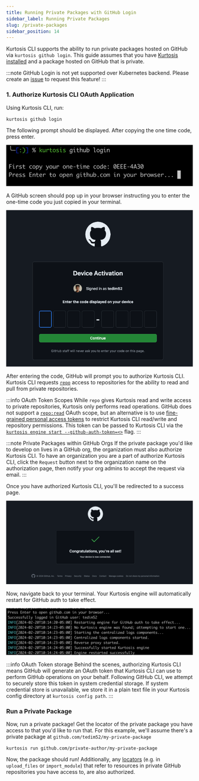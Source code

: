 ```yaml
---
title: Running Private Packages with GitHub Login
sidebar_label: Running Private Packages
slug: /private-packages
sidebar_position: 14
---
```


Kurtosis CLI supports the ability to run private packages hosted on GitHub via `kurtosis github login`. This guide assumes that you have [Kurtosis installed](../get-started/installing-the-cli.md) and a package hosted on GitHub that is private.

:::note
GitHub Login is not yet supported over Kubernetes backend. Please create an [issue](https://github.com/kurtosis-tech/kurtosis/issues) to request this feature!
:::

### 1. Authorize Kurtosis CLI OAuth Application

Using Kurtosis CLI, run:
```bash
kurtosis github login
```

The following prompt should be displayed. After copying the one time code, press enter.

![github-one-time-code](../../static/img/guides/one-time-code.jpg)

A GitHub screen should pop up in your browser instructing you to enter the one-time code you just copied in your terminal. 

![github-enter-code](../../static/img/guides/github-enter-code.jpg)

After entering the code, GitHub will prompt you to authorize Kurtosis CLI. Kurtosis CLI requests [`repo`](https://docs.github.com/en/apps/oauth-apps/building-oauth-apps/scopes-for-oauth-apps#available-scopes) access to repositories for the ability to read and pull from private repositories.

:::info OAuth Token Scopes
While `repo` gives Kurtosis read and write access to private repositories, Kurtosis only performs read operations. GitHub does not support a [`repo:read`](https://github.com/jollygoodcode/jollygoodcode.github.io/issues/6) OAuth scope, but an alternative is to use [fine-grained personal access tokens](https://docs.github.com/en/authentication/keeping-your-account-and-data-secure/managing-your-personal-access-tokens#fine-grained-personal-access-tokens) to restrict Kurtosis CLI read/write and repository permissions. This token can be passed to Kurtosis CLI via the [`kurtosis engine start --github-auth-token=<>`](../cli-reference/engine-start.md) flag.
:::

:::note Private Packages within GitHub Orgs
If the private package you'd like to develop on lives in a GitHub org, the organization must also authorize Kurtosis CLI. To have an organization you are a part of authorize Kurtosis CLI, click the `Request` button next to the organization name on the authorization page, then notify your org admins to accept the request via email.
:::


Once you have authorized Kurtosis CLI, you'll be redirected to a success page.

![github-success](../../static/img/guides/github-success.jpg)

Now, navigate back to your terminal. Your Kurtosis engine will automatically restart for GitHub auth to take effect.

![github-engine-restart](../../static/img/guides/github-engine-restart.jpg)


:::info OAuth Token storage
Behind the scenes, authorizing Kurtosis CLI means GitHub will generate an OAuth token that Kurtosis CLI can use to perform GitHub operations on your behalf. Following GitHub CLI, we attempt to securely store this token in system credential storage. If system credential store is unavailable, we store it in a plain text file in your Kurtosis config directory at `kurtosis config path`.
:::

### Run a Private Package

Now, run a private package! Get the locator of the private package you have access to that you'd like to run that. For this example, we'll assume there's a private package at `github.com/tedim52/my-private-package`
```
kurtosis run github.com/private-author/my-private-package
```

Now, the package should run! Additionally, any [locators](../advanced-concepts/locators.md)  (e.g. in `upload_files` or `import_module`) that refer to resources in private GitHub repositories you have access to, are also authorized. 